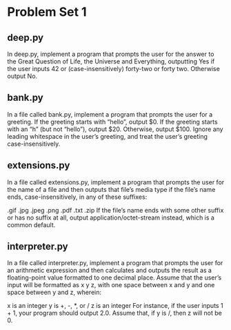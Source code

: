 # Problem Set 1

## deep.py
In deep.py, implement a program that prompts the user for the answer to the Great Question of Life, the Universe and Everything, outputting Yes if the user inputs 42 or (case-insensitively) forty-two or forty two. Otherwise output No.

## bank.py
In a file called bank.py, implement a program that prompts the user for a greeting. If the greeting starts with “hello”, output $0. If the greeting starts with an “h” (but not “hello”), output $20. Otherwise, output $100. Ignore any leading whitespace in the user’s greeting, and treat the user’s greeting case-insensitively.

## extensions.py
In a file called extensions.py, implement a program that prompts the user for the name of a file and then outputs that file’s media type if the file’s name ends, case-insensitively, in any of these suffixes:

.gif
.jpg
.jpeg
.png
.pdf
.txt
.zip
If the file’s name ends with some other suffix or has no suffix at all, output application/octet-stream instead, which is a common default.

## interpreter.py
In a file called interpreter.py, implement a program that prompts the user for an arithmetic expression and then calculates and outputs the result as a floating-point value formatted to one decimal place. Assume that the user’s input will be formatted as x y z, with one space between x and y and one space between y and z, wherein:

x is an integer
y is +, -, *, or /
z is an integer
For instance, if the user inputs 1 + 1, your program should output 2.0. Assume that, if y is /, then z will not be 0.

##
